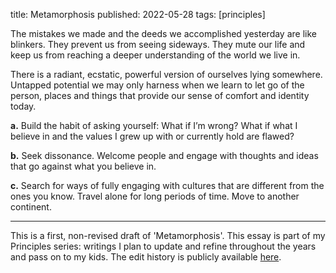 title: Metamorphosis
published: 2022-05-28
tags: [principles]

The mistakes we made and the deeds we accomplished yesterday are like blinkers. They prevent us from seeing sideways. They mute our life and keep us from reaching a deeper understanding of the world we live in.

There is a radiant, ecstatic, powerful version of ourselves lying somewhere. Untapped potential we may only harness when we learn to let go of the person, places and things that provide our sense of comfort and identity today.

**a.** Build the habit of asking yourself: What if I’m wrong? What if what I believe in and the values I grew up with or currently hold are flawed?

**b.** Seek dissonance. Welcome people and engage with thoughts and ideas that go against what you believe in.

**c.** Search for ways of fully engaging with cultures that are different from the ones you know. Travel alone for long periods of time. Move to another continent. 

---

This is a first, non-revised draft of 'Metamorphosis'. This essay is part of my Principles series: writings I plan to update and refine throughout the years and pass on to my kids. The edit history is publicly available [here](https://github.com/malikpiara/moon/blame/main/pages/metamorphosis.md).
